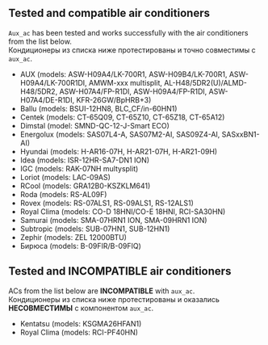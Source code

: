 ## Tested and compatible air conditioners ##
`Aux_ac` has been tested and works successfully with the air conditioners from the list below.<br/>
Кондиционеры из списка ниже протестированы и точно совместимы с `aux_ac`.

+ AUX (models: ASW-H09A4/LK-700R1, ASW-H09B4/LK-700R1, ASW-H09A4/LK-700R1DI, AMWM-xxx multisplit, AL-H48/5DR2(U)/ALMD-H48/5DR2, ASW-H07A4/FP-R1DI, ASW-H09A4/FP-R1DI, ASW-H07A4/DE-R1DI, KFR-26GW/BpHRB+3)
+ Ballu (models: BSUI-12HN8, BLC_CF/in-60HN1)
+ Centek (models: CT-65Q09, CT-65Z10, CT-65Z18, CT-65A12)
+ Dimstal (model: SMND-QC-12-J-Smart ECO)
+ Energolux (models: SAS07L4-A, SAS07M2-AI, SAS09Z4-AI, SASxxBN1-AI)
+ Hyundai (models: H-AR16-07H, H-AR21-07H, H-AR21-09H)
+ Idea (models: ISR-12HR-SA7-DN1 ION)
+ IGC (models: RAK-07NH multysplit)
+ Loriot (models: LAC-09AS)
+ RCool (models: GRA12B0-KSZKLM641)
+ Roda (models: RS-AL09F)
+ Rovex (models: RS-07ALS1, RS-09ALS1, RS-12ALS1)
+ Royal Clima (models: CO-D 18HNI/CO-E 18HNI, RCI-SA30HN)
+ Samurai (models: SMA-07HRN1 ION, SMA-09HRN1 ION)
+ Subtropic (models: SUB-07HN1, SUB-12HN1)
+ Zephir (models: ZEL 12000BTU)
+ Бирюса (models: B-09FIR/B-09FIQ)

## Tested and INCOMPATIBLE air conditioners ##
ACs from the list below are **INCOMPATIBLE** with `aux_ac`.<br/>
Кондиционеры из списка ниже протестированы и оказались **НЕСОВМЕСТИМЫ** с компонентом `aux_ac`.

+ Kentatsu (models: KSGMA26HFAN1)
+ Royal Clima (models: RCI-PF40HN)
